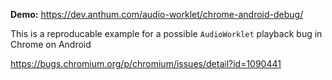 **Demo:** https://dev.anthum.com/audio-worklet/chrome-android-debug/

This is a reproducable example for a possible `AudioWorklet` playback bug in Chrome on Android

https://bugs.chromium.org/p/chromium/issues/detail?id=1090441

